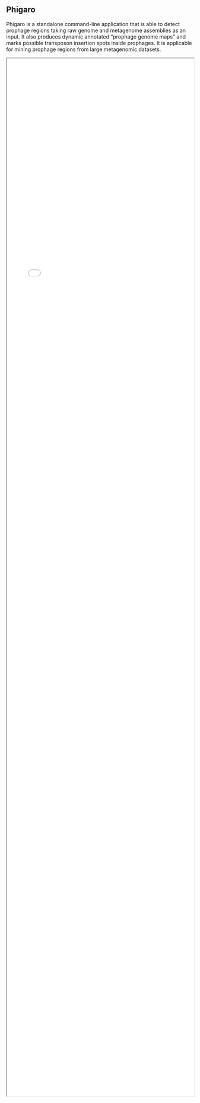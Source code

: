 ## Phigaro
Phigaro is a standalone command-line application that is able to detect prophage regions taking
raw genome and metagenome assemblies as an input. It also produces dynamic annotated “prophage
genome maps” and marks possible transposon insertion spots inside prophages. It is applicable for mining
prophage regions from large metagenomic datasets.

<div id="container">
    <iframe id="embed" style="width: 100%;height:70vh" src='iframe_content2.html'></iframe>
</div>